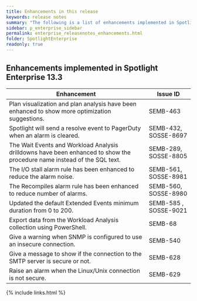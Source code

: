 ```yaml
---
title: Enhancements in this release
keywords: release notes
summary: "The following is a list of enhancements implemented in Spotlight Enterprise 13.3"
sidebar: p_enterprise_sidebar
permalink: enterprise_releasenotes_enhancements.html
folder: SpotlightEnterprise
readonly: true
---
```


## Enhancements implemented in Spotlight Enterprise 13.3

Enhancement | Issue ID
------------|---------
Plan visualization and plan analysis have been enhanced to show more optimization suggestions. | SEMB-463
Spotlight will send a resolve event to PagerDuty when an alarm is cleared. | SEMB-432, SOSSE-8697
The Wait Events and Workload Analysis drilldowns have been enhanced to show the procedure name instead of the SQL text. | SEMB-289, SOSSE-8805
The I/O stall alarm rule has been enhanced to reduce the alarm noise. | SEMB-561, SOSSE-8981
The Recompiles alarm rule has been enhanced to reduce number of alarms. | SEMB-560, SOSSE-8980
Updated the default Extended Events minimum duration from 0 to 200. | SEMB-585 , SOSSE-9021
Export data from the Workload Analysis collection using PowerShell. | SEMB-68
Give a warning when SNMP is configured to use an insecure connection. | SEMB-540
Give a message to show if the connection to the SMTP server is secure or not. | SEMB-628
Raise an alarm when the Linux/Unix connection is not secure. | SEMB-629
{% include links.html %}

